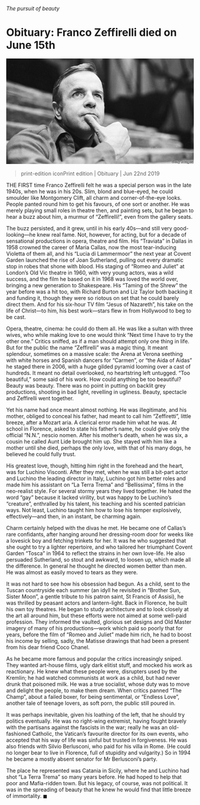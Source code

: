 ###### The pursuit of beauty

# Obituary: Franco Zeffirelli died on June 15th 

![image](images/20190622_OBP001_0.jpg) 

> print-edition iconPrint edition | Obituary | Jun 22nd 2019 

THE FIRST time Franco Zeffirelli felt he was a special person was in the late 1940s, when he was in his 20s. Slim, blond and blue-eyed, he could smoulder like Montgomery Clift, all charm and corner-of-the-eye looks. People panted round him to get his favours, of one sort or another. He was merely playing small roles in theatre then, and painting sets, but he began to hear a buzz about him, a murmur of “Zeffirelli!”, even from the gallery seats. 

The buzz persisted, and it grew, until in his early 40s—and still very good-looking—he knew real fame. Not, however, for acting, but for a decade of sensational productions in opera, theatre and film. His “Traviata” in Dallas in 1958 crowned the career of Maria Callas, now the most tear-inducing Violetta of them all, and his “Lucia di Lammermoor” the next year at Covent Garden launched the rise of Joan Sutherland, pulling out every dramatic stop in robes that shone with blood. His staging of “Romeo and Juliet” at London’s Old Vic theatre in 1960, with very young actors, was a wild success, and the film he based on it in 1968 was loved the world over, bringing a new generation to Shakespeare. His “Taming of the Shrew” the year before was a hit too, with Richard Burton and Liz Taylor both backing it and funding it, though they were so riotous on set that he could barely direct them. And for his six-hour TV film “Jesus of Nazareth”, his take on the life of Christ—to him, his best work—stars flew in from Hollywood to beg to be cast. 

Opera, theatre, cinema: he could do them all. He was like a sultan with three wives, who while making love to one would think “Next time I have to try the other one.” Critics sniffed, as if a man should attempt only one thing in life. But for the public the name “Zeffirelli” was a magic thing. It meant splendour, sometimes on a massive scale: the Arena at Verona seething with white horses and Spanish dancers for “Carmen”, or “the Aida of Aidas” he staged there in 2006, with a huge gilded pyramid looming over a cast of hundreds. It meant no detail overlooked, no heartstring left untugged. “Too beautiful,” some said of his work. How could anything be too beautiful? Beauty was beauty. There was no point in putting on backlit grey productions, shooting in bad light, revelling in ugliness. Beauty, spectacle and Zeffirelli went together. 

Yet his name had once meant almost nothing. He was illegitimate, and his mother, obliged to conceal his father, had meant to call him “Zeffiretti”, little breeze, after a Mozart aria. A clerical error made him what he was. At school in Florence, asked to state his father’s name, he could give only the official “N.N.”, nescio nomen. After his mother’s death, when he was six, a cousin he called Aunt Lide brought him up. She stayed with him like a mother until she died, perhaps the only love, with that of his many dogs, he believed he could fully trust. 

His greatest love, though, hitting him right in the forehead and the heart, was for Luchino Visconti. After they met, when he was still a bit-part actor and Luchino the leading director in Italy, Luchino got him better roles and made him his assistant on “La Terra Trema” and “Bellissima”, films in the neo-realist style. For several stormy years they lived together. He hated the word “gay” because it lacked virility, but was happy to be Luchino’s “creature”, enthralled by his talent, his teaching and his scented patrician ways. Not least, Luchino taught him how to lose his temper explosively, effectively—and then, in an instant, be charming again. 

Charm certainly helped with the divas he met. He became one of Callas’s rare confidants, after hanging around her dressing-room door for weeks like a lovesick boy and fetching trinkets for her. It was he who suggested that she ought to try a lighter repertoire, and who tailored her triumphant Covent Garden “Tosca” in 1964 to reflect the strains in her own love-life. He also persuaded Sutherland, so stout and awkward, to loosen up, which made all the difference. In general he thought he directed women better than men. He was almost as easily moved to tears as they were. 

It was not hard to see how his obsession had begun. As a child, sent to the Tuscan countryside each summer (an idyll he revisited in “Brother Sun, Sister Moon”, a gentle tribute to his patron saint, St Francis of Assisi), he was thrilled by peasant actors and lantern-light. Back in Florence, he built his own toy theatres. He began to study architecture and to look closely at the art all around him, but these efforts were not aimed at some well-paid profession. They informed the vaulted, glorious set designs and Old Master imagery of many of his productions—work which paid so poorly that for years, before the film of “Romeo and Juliet” made him rich, he had to boost his income by selling, sadly, the Matisse drawings that had been a present from his dear friend Coco Chanel. 

As he became more famous and popular the critics increasingly sniped. They wanted art-house films, ugly dark elitist stuff, and mocked his work as reactionary. He knew what these people were, disrupters used by the Kremlin; he had watched communists at work as a child, but had never drunk that poisoned milk. He was a true socialist, whose duty was to move and delight the people, to make them dream. When critics panned “The Champ”, about a failed boxer, for being sentimental, or “Endless Love”, another tale of teenage lovers, as soft porn, the public still poured in. 

It was perhaps inevitable, given his loathing of the left, that he should try politics eventually. He was no right-wing extremist, having fought bravely with the partisans against the fascists in the war; really he was an old-fashioned Catholic, the Vatican’s favourite director for its own events, who accepted that his way of life was sinful but trusted in forgiveness. He was also friends with Silvio Berlusconi, who paid for his villa in Rome. (He could no longer bear to live in Florence, full of stupidity and vulgarity.) So in 1994 he became a mostly absent senator for Mr Berlusconi’s party. 

The place he represented was Catania in Sicily, where he and Luchino had shot “La Terra Trema” so many years before. He had hoped to help that poor and Mafia-ridden town. But his legacy, of course, was not political. It was in the spreading of beauty that he knew he would find that little breeze of immortality. ◼ 

